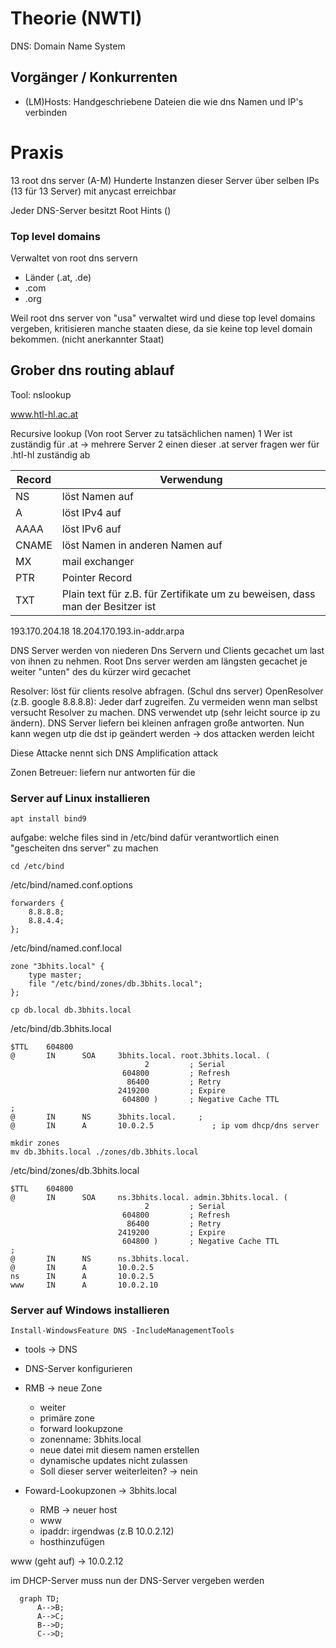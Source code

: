 # Theorie (NWTI)

DNS: Domain Name System

## Vorgänger / Konkurrenten

* (LM)Hosts: Handgeschriebene Dateien die wie dns Namen und IP's verbinden

# Praxis

13 root dns server (A-M)
Hunderte Instanzen dieser Server über selben IPs (13 für 13 Server) mit anycast erreichbar

Jeder DNS-Server besitzt Root Hints ()

### Top level domains

Verwaltet von root dns servern
* Länder (.at, .de)
* .com
* .org

Weil root dns server von "usa" verwaltet wird und diese top level domains vergeben, kritisieren manche staaten diese, da sie keine top level domain bekommen. (nicht anerkannter Staat)

## Grober dns routing ablauf
Tool: nslookup

www.htl-hl.ac.at

Recursive lookup (Von root Server zu tatsächlichen namen)
1 Wer ist zuständig für .at -> mehrere Server
2 einen dieser .at server fragen wer für .htl-hl zuständig ab

| Record | Verwendung                                                                    |
| ------ | ----------------------------------------------------------------------------- |
| NS     | löst Namen auf                                                                |
| A      | löst IPv4 auf                                                                 |
| AAAA   | löst IPv6 auf                                                                 |
| CNAME  | löst Namen in anderen Namen auf                                               |
| MX     | mail exchanger                                                                |
| PTR    | Pointer Record                                                                |
| TXT    | Plain text für z.B. für Zertifikate um zu beweisen, dass man der Besitzer ist |

193.170.204.18
18.204.170.193.in-addr.arpa

DNS Server werden von niederen Dns Servern und Clients gecachet um last von ihnen zu nehmen. Root Dns server werden am längsten gecachet je weiter "unten" des du kürzer wird gecachet

Resolver: löst für clients resolve abfragen. (Schul dns server)
OpenResolver (z.B. google 8.8.8.8): Jeder darf zugreifen. Zu vermeiden wenn man selbst versucht Resolver zu machen. DNS verwendet utp (sehr leicht source ip zu ändern). DNS Server liefern bei kleinen anfragen große antworten. Nun kann wegen utp die dst ip geändert werden -> dos attacken werden leicht

Diese Attacke nennt sich DNS Amplification attack

Zonen Betreuer: liefern nur antworten für die


### Server auf Linux installieren


```
apt install bind9
```

aufgabe: welche files sind in /etc/bind dafür verantwortlich einen "gescheiten dns server" zu machen

```
cd /etc/bind
```

/etc/bind/named.conf.options
```
forwarders {
    8.8.8.8;
    8.8.4.4;
};
```

/etc/bind/named.conf.local
```
zone "3bhits.local" {
	type master;
	file "/etc/bind/zones/db.3bhits.local";
};
```
```
cp db.local db.3bhits.local
```
/etc/bind/db.3bhits.local
```
$TTL    604800
@       IN      SOA     3bhits.local. root.3bhits.local. (
                              2         ; Serial
                         604800         ; Refresh
                          86400         ; Retry
                        2419200         ; Expire
                         604800 )       ; Negative Cache TTL
;
@       IN      NS      3bhits.local.     ; 
@       IN      A       10.0.2.5             ; ip vom dhcp/dns server
```
```
mkdir zones
mv db.3bhits.local ./zones/db.3bhits.local
```
/etc/bind/zones/db.3bhits.local
```
$TTL    604800
@       IN      SOA     ns.3bhits.local. admin.3bhits.local. (
                              2         ; Serial
                         604800         ; Refresh
                          86400         ; Retry
                        2419200         ; Expire
                         604800 )       ; Negative Cache TTL
;
@       IN      NS      ns.3bhits.local.
@       IN      A       10.0.2.5
ns      IN      A       10.0.2.5
www     IN      A       10.0.2.10
```
### Server auf Windows installieren

```
Install-WindowsFeature DNS -IncludeManagementTools
```

* tools -> DNS
* DNS-Server konfigurieren
* RMB -> neue Zone
	* weiter
	* primäre zone
	* forward lookupzone
	* zonenname: 3bhits.local
	* neue datei mit diesem namen erstellen
	* dynamische updates nicht zulassen
	* Soll dieser server weiterleiten? -> nein

* Foward-Lookupzonen -> 3bhits.local
	* RMB -> neuer host
	* www
	* ipaddr: irgendwas (z.B 10.0.2.12)
	* hosthinzufügen
	
www (geht auf) -> 10.0.2.12

im DHCP-Server muss nun der DNS-Server vergeben werden

```mermaid
  graph TD;
      A-->B;
      A-->C;
      B-->D;
      C-->D;
```

